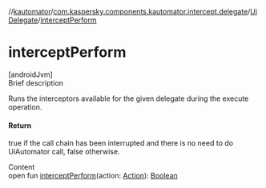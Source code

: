 //[kautomator](../../index.md)/[com.kaspersky.components.kautomator.intercept.delegate](../index.md)/[UiDelegate](index.md)/[interceptPerform](intercept-perform.md)



# interceptPerform  
[androidJvm]  
Brief description  


Runs the interceptors available for the given delegate during the execute operation.



#### Return  


true if the call chain has been interrupted and there is no need to do UiAutomator call,     false otherwise.

  
Content  
open fun [interceptPerform](intercept-perform.md)(action: [Action](index.md)): [Boolean](https://kotlinlang.org/api/latest/jvm/stdlib/kotlin/-boolean/index.html)  




